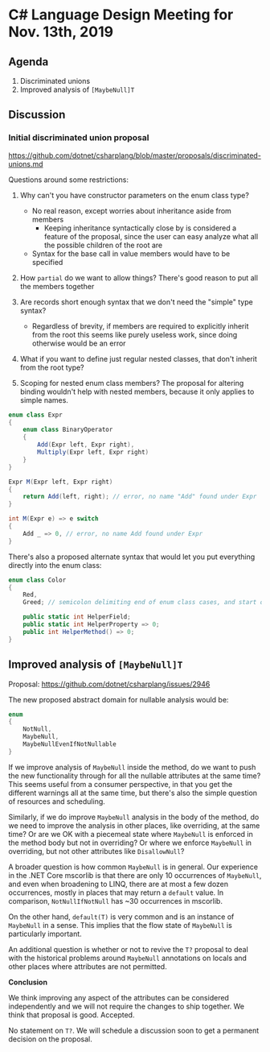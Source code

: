 
# C# Language Design Meeting for Nov. 13th, 2019

## Agenda

1. Discriminated unions
2. Improved analysis of `[MaybeNull]T`

## Discussion

### Initial discriminated union proposal

https://github.com/dotnet/csharplang/blob/master/proposals/discriminated-unions.md

Questions around some restrictions:

1. Why can't you have constructor parameters on the enum class type?
    - No real reason, except worries about inheritance aside from members
        - Keeping inheritance syntactically close by is considered a feature of the proposal,
          since the user can easy analyze what all the possible children of the root are
    - Syntax for the base call in value members would have to be specified

2. How `partial` do we want to allow things? There's good reason to put all the members together

3. Are records short enough syntax that we don't need the "simple" type syntax?

    - Regardless of brevity, if members are required to explicitly inherit from the root this seems
      like purely useless work, since doing otherwise would be an error

4. What if you want to define just regular nested classes, that don't inherit from the root type?

5. Scoping for nested enum class members? The proposal for altering binding wouldn't help with
   nested members, because it only applies to simple names.

```C#
enum class Expr
{
    enum class BinaryOperator
    {
        Add(Expr left, Expr right),
        Multiply(Expr left, Expr right)
    }
}

Expr M(Expr left, Expr right)
{
    return Add(left, right); // error, no name "Add" found under Expr
}

int M(Expr e) => e switch
{
    Add _ => 0, // error, no name Add found under Expr
}
```

There's also a proposed alternate syntax that would let you put everything directly into the enum
class:

```C#
enum class Color
{
    Red,
    Greed; // semicolon delimiting end of enum class cases, and start of regular members

    public static int HelperField;
    public static int HelperProperty => 0;
    public int HelperMethod() => 0;
}
```


## Improved analysis of `[MaybeNull]T`

Proposal: https://github.com/dotnet/csharplang/issues/2946

The new proposed abstract domain for nullable analysis would be:

```C#
enum
{
    NotNull,
    MaybeNull,
    MaybeNullEvenIfNotNullable
}
```


If we improve analysis of `MaybeNull` inside the method, do we want to push the new functionality
through for all the nullable attributes at the same time? This seems useful from a consumer
perspective, in that you get the different warnings all at the same time, but there's also the
simple question of resources and scheduling.

Similarly, if we do improve `MaybeNull` analysis in the body of the method, do we need to improve
the analysis in other places, like overriding, at the same time? Or are we OK with a piecemeal state
where `MaybeNull` is enforced in the method body but not in overriding? Or where we enforce `MaybeNull`
in overriding, but not other attributes like `DisallowNull`?

A broader question is how common `MaybeNull` is in general. Our experience in the .NET Core mscorlib
is that there are only 10 occurrences of `MaybeNull`, and even when broadening to LINQ, there are at
most a few dozen occurrences, mostly in places that may return a `default` value. In comparison,
`NotNullIfNotNull` has ~30 occurrences in mscorlib.

On the other hand, `default(T)` is very common and is an instance of `MaybeNull` in a sense. This implies
that the flow state of `MaybeNull` is particularly important.

An additional question is whether or not to revive the `T?` proposal to deal with the historical problems
around `MaybeNull` annotations on locals and other places where attributes are not permitted.

**Conclusion**

We think improving any aspect of the attributes can be considered independently and we will not
require the changes to ship together. We think that proposal is good. Accepted.

No statement on `T?`. We will schedule a discussion soon to get a permanent decision on the proposal.
